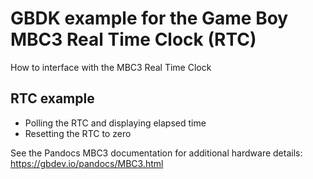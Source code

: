 # GBDK example for the Game Boy MBC3 Real Time Clock (RTC)
How to interface with the MBC3 Real Time Clock

## RTC example
- Polling the RTC and displaying elapsed time
- Resetting the RTC to zero

See the Pandocs MBC3 documentation for additional hardware details:
https://gbdev.io/pandocs/MBC3.html